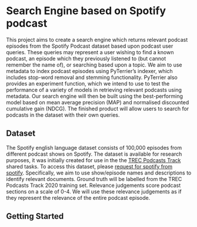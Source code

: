 # Search Engine based on Spotify podcast 
This project aims to create a search engine which returns relevant podcast episodes from the Spotify Podcast dataset based upon podcast user queries. These queries may represent a user wishing to find a known podcast, an episode which they previously listened to (but cannot remember the name of), or searching based upon a topic. We aim to use metadata to index podcast episodes using PyTerrier’s indexer, which includes stop-word removal and stemming functionality. PyTerrier also provides an experiment function, which we intend to use to test the performance of a variety of models in retrieving relevant podcasts using metadata. Our search engine will then be built using the best-performing model based on mean average precision (MAP) and normalised discounted cumulative gain (NDCG). The finished product will allow users to search for podcasts in the dataset with their own queries.

## Dataset
The Spotify english language dataset consists of 100,000 episodes from different podcast shows on Spotify. The dataset is available for research purposes, it was initially created for use in the the [TREC Podcasts Track](https://trecpodcasts.github.io) shared tasks. To access this dataset, please [request for spotify from spotify](https://podcastsdataset.byspotify.com). Specifically, we aim to use show/episode names and descriptions to identify relevant documents. Ground truth will be labelled from the TREC Podcasts Track 2020 training set. Relevance judgements score podcast sections on a scale of 0-4. We will use these relevance judgements as if they represent the relevance of the entire podcast episode.

## Getting Started
